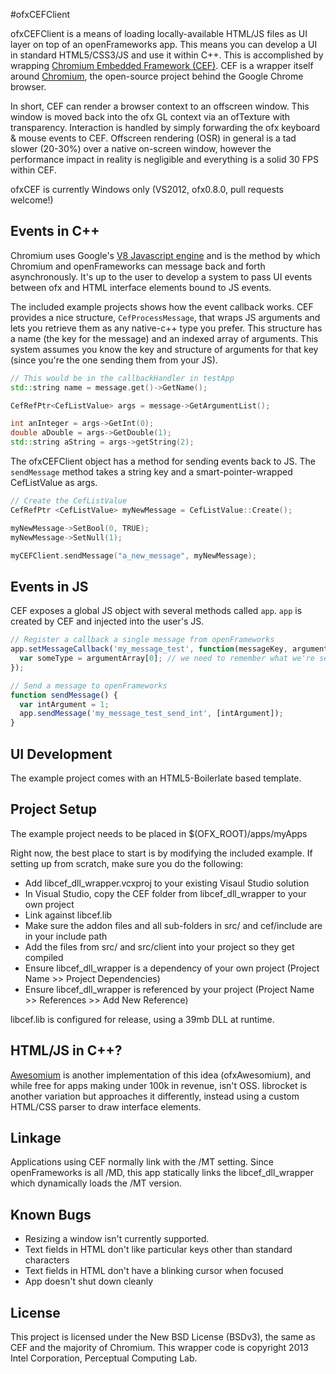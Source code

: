 #ofxCEFClient

ofxCEFClient is a means of loading locally-available HTML/JS files as UI layer on top of an openFrameworks app. This means you can develop a UI in standard HTML5/CSS3/JS and use it within C++. This is accomplished by wrapping [Chromium Embedded Framework (CEF)](http://code.google.com/p/chromiumembedded/). CEF is a wrapper itself around [Chromium](http://www.chromium.org/), the open-source project behind the Google Chrome browser.

In short, CEF can render a browser context to an offscreen window. This window is moved back into the ofx GL context via an ofTexture with transparency. Interaction is handled by simply forwarding the ofx keyboard & mouse events to CEF. Offscreen rendering (OSR) in general is a tad slower (20-30%) over a native on-screen window, however the performance impact in reality is negligible and everything is a solid 30 FPS within CEF.

ofxCEF is currently Windows only (VS2012, ofx0.8.0, pull requests welcome!)

## Events in C++

Chromium uses Google's [V8 Javascript engine](http://code.google.com/p/v8/) and is the method by which Chromium and openFrameworks can message back and forth asynchronously. It's up to the user to develop a system to pass UI events between ofx and HTML interface elements bound to JS events. 

The included example projects shows how the event callback works. CEF provides a nice structure, `CefProcessMessage`, that wraps JS arguments and lets you retrieve them as any native-c++ type you prefer. This structure has a name (the key for the message) and an indexed array of arguments. This system assumes you know the key and structure of arguments for that key (since you're the one sending them from your JS).

```c++
// This would be in the callbackHandler in testApp
std::string name = message.get()->GetName();

CefRefPtr<CefListValue> args = message->GetArgumentList();

int anInteger = args->GetInt(0);
double aDouble = args->GetDouble(1);
std::string aString = args->getString(2);
```

The ofxCEFClient object has a method for sending events back to JS. The `sendMessage` method takes a string key and a smart-pointer-wrapped CefListValue as args.

```c++
// Create the CefListValue
CefRefPtr <CefListValue> myNewMessage = CefListValue::Create();

myNewMessage->SetBool(0, TRUE);
myNewMessage->SetNull(1);

myCEFClient.sendMessage("a_new_message", myNewMessage);
```

## Events in JS

CEF exposes a global JS object with several methods called `app`. `app` is created by CEF and injected into the user's JS.

```javascript
// Register a callback a single message from openFrameworks
app.setMessageCallback('my_message_test', function(messageKey, argumentArray) {
  var someType = argumentArray[0]; // we need to remember what we're sending from c++
});
```

```javascript
// Send a message to openFrameworks
function sendMessage() {
  var intArgument = 1;
  app.sendMessage('my_message_test_send_int', [intArgument]);
}
```

## UI Development

The example project comes with an HTML5-Boilerlate based template.

## Project Setup
The example project needs to be placed in $(OFX_ROOT)/apps/myApps

Right now, the best place to start is by modifying the included example. If setting up from scratch, make sure you do the following:
* Add libcef_dll_wrapper.vcxproj to your existing Visaul Studio solution
* In Visual Studio, copy the CEF folder from libcef_dll_wrapper to your own project
* Link against libcef.lib
* Make sure the addon files and all sub-folders in src/ and cef/include are in your include path
* Add the files from src/ and src/client into your project so they get compiled
* Ensure libcef_dll_wrapper is a dependency of your own project (Project Name >> Project Dependencies)
* Ensure libcef_dll_wrapper is referenced by your project (Project Name >> References >> Add New Reference) 

libcef.lib is configured for release, using a 39mb DLL at runtime. 

## HTML/JS in C++?
[Awesomium](http://www.awesomium.com/) is another implementation of this idea (ofxAwesomium), and while free for apps making under 100k in revenue, isn't OSS. librocket is another variation but approaches it differently, instead using a custom HTML/CSS parser to draw interface elements.

## Linkage
Applications using CEF normally link with the /MT setting. Since openFrameworks is all /MD, this app statically links the libcef_dll_wrapper which dynamically loads the /MT version.

## Known Bugs
* Resizing a window isn't currently supported. 
* Text fields in HTML don't like particular keys other than standard characters
* Text fields in HTML don't have a blinking cursor when focused
* App doesn't shut down cleanly

## License
This project is licensed under the New BSD License (BSDv3), the same as CEF and the majority of Chromium. This wrapper code is copyright 2013 Intel Corporation, Perceptual Computing Lab. 
